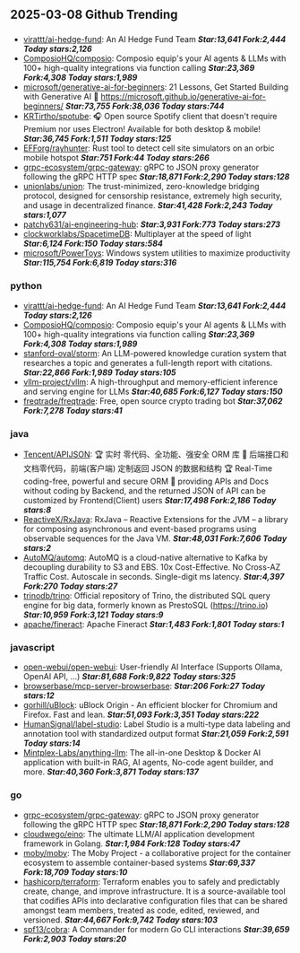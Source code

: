 ## 2025-03-08 Github Trending

### 
* [virattt/ai-hedge-fund](https://github.com/virattt/ai-hedge-fund): An AI Hedge Fund Team ***Star:13,641 Fork:2,444 Today stars:2,126***
* [ComposioHQ/composio](https://github.com/ComposioHQ/composio): Composio equip's your AI agents & LLMs with 100+ high-quality integrations via function calling ***Star:23,369 Fork:4,308 Today stars:1,989***
* [microsoft/generative-ai-for-beginners](https://github.com/microsoft/generative-ai-for-beginners): 21 Lessons, Get Started Building with Generative AI 🔗 https://microsoft.github.io/generative-ai-for-beginners/ ***Star:73,755 Fork:38,036 Today stars:744***
* [KRTirtho/spotube](https://github.com/KRTirtho/spotube): 🎧 Open source Spotify client that doesn't require Premium nor uses Electron! Available for both desktop & mobile! ***Star:36,745 Fork:1,511 Today stars:125***
* [EFForg/rayhunter](https://github.com/EFForg/rayhunter): Rust tool to detect cell site simulators on an orbic mobile hotspot ***Star:751 Fork:44 Today stars:266***
* [grpc-ecosystem/grpc-gateway](https://github.com/grpc-ecosystem/grpc-gateway): gRPC to JSON proxy generator following the gRPC HTTP spec ***Star:18,871 Fork:2,290 Today stars:128***
* [unionlabs/union](https://github.com/unionlabs/union): The trust-minimized, zero-knowledge bridging protocol, designed for censorship resistance, extremely high security, and usage in decentralized finance. ***Star:41,428 Fork:2,243 Today stars:1,077***
* [patchy631/ai-engineering-hub](https://github.com/patchy631/ai-engineering-hub):  ***Star:3,931 Fork:773 Today stars:273***
* [clockworklabs/SpacetimeDB](https://github.com/clockworklabs/SpacetimeDB): Multiplayer at the speed of light ***Star:6,124 Fork:150 Today stars:584***
* [microsoft/PowerToys](https://github.com/microsoft/PowerToys): Windows system utilities to maximize productivity ***Star:115,754 Fork:6,819 Today stars:316***

### python
* [virattt/ai-hedge-fund](https://github.com/virattt/ai-hedge-fund): An AI Hedge Fund Team ***Star:13,641 Fork:2,444 Today stars:2,126***
* [ComposioHQ/composio](https://github.com/ComposioHQ/composio): Composio equip's your AI agents & LLMs with 100+ high-quality integrations via function calling ***Star:23,369 Fork:4,308 Today stars:1,989***
* [stanford-oval/storm](https://github.com/stanford-oval/storm): An LLM-powered knowledge curation system that researches a topic and generates a full-length report with citations. ***Star:22,866 Fork:1,989 Today stars:105***
* [vllm-project/vllm](https://github.com/vllm-project/vllm): A high-throughput and memory-efficient inference and serving engine for LLMs ***Star:40,685 Fork:6,127 Today stars:150***
* [freqtrade/freqtrade](https://github.com/freqtrade/freqtrade): Free, open source crypto trading bot ***Star:37,062 Fork:7,278 Today stars:41***

### java
* [Tencent/APIJSON](https://github.com/Tencent/APIJSON): 🏆 实时 零代码、全功能、强安全 ORM 库 🚀 后端接口和文档零代码，前端(客户端) 定制返回 JSON 的数据和结构 🏆 Real-Time coding-free, powerful and secure ORM 🚀 providing APIs and Docs without coding by Backend, and the returned JSON of API can be customized by Frontend(Client) users ***Star:17,498 Fork:2,186 Today stars:8***
* [ReactiveX/RxJava](https://github.com/ReactiveX/RxJava): RxJava – Reactive Extensions for the JVM – a library for composing asynchronous and event-based programs using observable sequences for the Java VM. ***Star:48,031 Fork:7,606 Today stars:2***
* [AutoMQ/automq](https://github.com/AutoMQ/automq): AutoMQ is a cloud-native alternative to Kafka by decoupling durability to S3 and EBS. 10x Cost-Effective. No Cross-AZ Traffic Cost. Autoscale in seconds. Single-digit ms latency. ***Star:4,397 Fork:270 Today stars:27***
* [trinodb/trino](https://github.com/trinodb/trino): Official repository of Trino, the distributed SQL query engine for big data, formerly known as PrestoSQL (https://trino.io) ***Star:10,959 Fork:3,121 Today stars:9***
* [apache/fineract](https://github.com/apache/fineract): Apache Fineract ***Star:1,483 Fork:1,801 Today stars:1***

### javascript
* [open-webui/open-webui](https://github.com/open-webui/open-webui): User-friendly AI Interface (Supports Ollama, OpenAI API, ...) ***Star:81,688 Fork:9,822 Today stars:325***
* [browserbase/mcp-server-browserbase](https://github.com/browserbase/mcp-server-browserbase):  ***Star:206 Fork:27 Today stars:12***
* [gorhill/uBlock](https://github.com/gorhill/uBlock): uBlock Origin - An efficient blocker for Chromium and Firefox. Fast and lean. ***Star:51,093 Fork:3,351 Today stars:222***
* [HumanSignal/label-studio](https://github.com/HumanSignal/label-studio): Label Studio is a multi-type data labeling and annotation tool with standardized output format ***Star:21,059 Fork:2,591 Today stars:14***
* [Mintplex-Labs/anything-llm](https://github.com/Mintplex-Labs/anything-llm): The all-in-one Desktop & Docker AI application with built-in RAG, AI agents, No-code agent builder, and more. ***Star:40,360 Fork:3,871 Today stars:137***

### go
* [grpc-ecosystem/grpc-gateway](https://github.com/grpc-ecosystem/grpc-gateway): gRPC to JSON proxy generator following the gRPC HTTP spec ***Star:18,871 Fork:2,290 Today stars:128***
* [cloudwego/eino](https://github.com/cloudwego/eino): The ultimate LLM/AI application development framework in Golang. ***Star:1,984 Fork:128 Today stars:47***
* [moby/moby](https://github.com/moby/moby): The Moby Project - a collaborative project for the container ecosystem to assemble container-based systems ***Star:69,337 Fork:18,709 Today stars:10***
* [hashicorp/terraform](https://github.com/hashicorp/terraform): Terraform enables you to safely and predictably create, change, and improve infrastructure. It is a source-available tool that codifies APIs into declarative configuration files that can be shared amongst team members, treated as code, edited, reviewed, and versioned. ***Star:44,667 Fork:9,742 Today stars:103***
* [spf13/cobra](https://github.com/spf13/cobra): A Commander for modern Go CLI interactions ***Star:39,659 Fork:2,903 Today stars:20***
